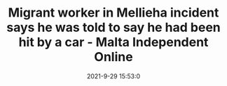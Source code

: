 ---
"title": "Migrant worker in Mellieha incident says he was told to say he had been hit by a car - Malta Independent Online"
"date": "2021-9-29 15:53:0"
"feed_name": "GOOGLENEWSCONSTRUCTION"
"feed_website": "https://news.google.com/search?q=construction%2Bincident&hl=en-US&gl=US&ceid=US:en"
"feed_rss": "https://news.google.com/rss/search?q=construction%2Bincident&hl=en-US&gl=US&ceid=US:en"
"link": "https://www.independent.com.mt/articles/2021-09-29/local-news/Migrant-workers-in-Mellieha-incident-says-he-was-told-to-say-he-had-been-hit-by-a-car-6736237147"
"source": "{'href': 'https://www.independent.com.mt', 'title': 'Malta Independent Online'}"
"file": "_posts/2021-1-1-c0b67d8df03cccde23eefe58b974e4289b923f85.md"
"accident": "1"
"drilling": "0"
"dead": "0"
"injured": "0"
"arrested": "0"
"where": "unknown site"
"causes": "unknown"
"place": "unknown place"
---
